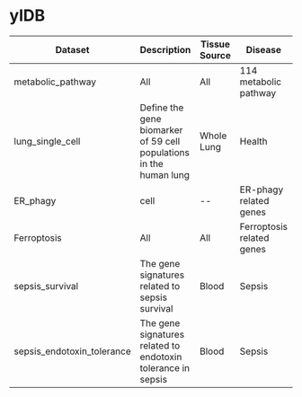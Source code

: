 
# ylDB

<!-- badges: start -->
<!-- badges: end -->

Dataset|Description| Tissue Source| Disease|Reference
--|--|--|--|--
metabolic_pathway| All|All|114 metabolic pathway|DOI: 10.1038/nature10350.
lung_single_cell|Define the gene biomarker of 59 cell populations in the human lung | Whole Lung| Health|DOI: 10.1038/s41586-020-2922-4.
ER_phagy|cell| --|ER-phagy related genes|DOI: 10.1016/j.cell.2020.02.017.
Ferroptosis|All|All|Ferroptosis related genes|FerrDb (http://www.zhounan.org/ferrdb/index.html)
sepsis_survival|The gene signatures related to sepsis survival|Blood|Sepsis|DOI: 10.1038/s41467-018-03078-2.
sepsis_endotoxin_tolerance|The gene signatures related to endotoxin tolerance in sepsis|Blood|Sepsis|DOI: 10.1016/j.ebiom.2014.10.003.

